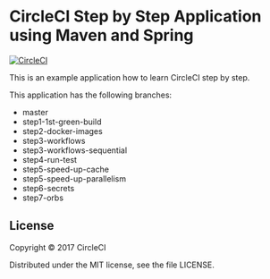 # CircleCI Step by Step Application using Maven and Spring 
[![CircleCI](https://circleci.com/gh/kurumai/circleci-step-by-step/tree/step6-secrets.svg?style=svg)](https://circleci.com/gh/kurumai/circleci-step-by-step/tree/step6-secrets)

This is an example application how to learn CircleCI step by step.

This application has the following branches: 

- master
- step1-1st-green-build
- step2-docker-images
- step3-workflows
- step3-workflows-sequential
- step4-run-test
- step5-speed-up-cache
- step5-speed-up-parallelism
- step6-secrets
- step7-orbs

## License

Copyright © 2017 CircleCI

Distributed under the MIT license, see the file LICENSE.
